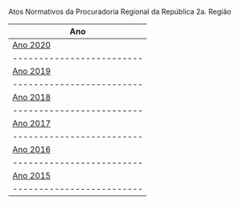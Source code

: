 Atos Normativos da Procuradoria Regional da República 2a. Região

Ano                      |
-------------------------|
[Ano 2020](2020/2020.md) |
-------------------------|
[Ano 2019](2019/2019.md) |
-------------------------|
[Ano 2018](2018/2018.md) |
-------------------------|
[Ano 2017](2017/2017.md) |
-------------------------|
[Ano 2016](2016/2016.md) |
-------------------------|
[Ano 2015](2015/2015.md) |
-------------------------|




